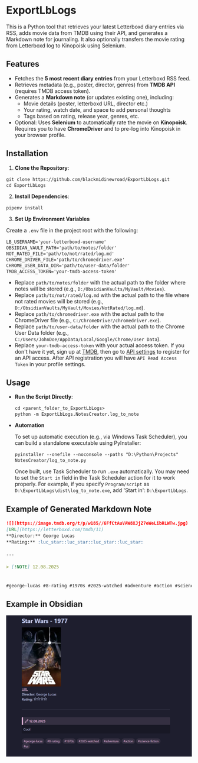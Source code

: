 # ExportLbLogs
This is a Python tool that retrieves your latest Letterboxd diary entries via RSS, adds movie data from TMDB using their API, and generates a Markdown note for journaling. It also optionally transfers the movie rating from Letterboxd log to Kinopoisk using Selenium.


## Features
- Fetches the **5 most recent diary entries** from your Letterboxd RSS feed.
- Retrieves metadata (e.g., poster, director, genres) from **TMDB API** (requires TMDB access token).
- Generates a **Markdown note** (or updates existing one), including:
  - Movie details (poster, letterboxd URL, director etc.)
  - Your rating, watch date, and space to add personal thoughts
  - Tags based on rating, release year, genres, etc.
- Optional: Uses **Selenium** to automatically rate the movie on **Kinopoisk**. Requires you to have **ChromeDriver** and to pre-log into Kinopoisk in your browser profile.


## Installation
1. **Clone the Repository**:
  ```shell
  git clone https://github.com/blackmidinewroad/ExportLbLogs.git
  cd ExportLbLogs
  ```

2. **Install Dependencies**:
  ```shell
  pipenv install
  ```

3. **Set Up Environment Variables**

  Create a `.env` file in the project root with the following:
  ```env
  LB_USERNAME='your-letterboxd-username'
  OBSIDIAN_VAULT_PATH='path/to/notes/folder'
  NOT_RATED_FILE='path/to/not/rated/log.md'
  CHROME_DRIVER_FILE='path/to/chromedriver.exe'
  CHROME_USER_DATA_DIR='path/to/user-data/folder'
  TMDB_ACCESS_TOKEN='your-tmdb-access-token'
  ```

  - Replace `path/to/notes/folder` with the actual path to the folder where notes will be stored (e.g., `D:/ObsidianVaults/MyVault/Movies`).
  - Replace `path/to/not/rated/log.md` with the actual path to the file where not rated movies will be stored (e.g., `D:/ObsidianVaults/MyVault/Movies/NotRated/log.md`).
  - Replace `path/to/chromedriver.exe` with the actual path to the ChromeDriver file (e.g., `C:/ChromeDriver/chromedriver.exe`).
  - Replace `path/to/user-data/folder` with the actual path to the Chrome User Data folder (e.g., `C:/Users/JohnDoe/AppData/Local/Google/Chrome/User Data`).
  - Replace `your-tmdb-access-token` with your actual access token. If you don't have it yet, sign up at [TMDB](https://www.themoviedb.org/), then go to [API settings](https://www.themoviedb.org/settings/api) to register for an API access. After API registration you will have `API Read Access Token` in your profile settings.


## Usage
- **Run the Script Directly**:
  ```shell
  cd <parent_folder_to_ExportLbLogs>
  python -m ExportLbLogs.NotesCreator.log_to_note
  ```

- **Automation**

  To set up automatic execution (e.g., via Windows Task Scheduler), you can build a standalone executable using PyInstaller:

  ```shell
  pyinstaller --onefile --noconsole --paths "D:\Python\Projects" NotesCreator/log_to_note.py
  ```

  Once built, use Task Scheduler to run `.exe` automatically. You may need to set the `Start in` field in the Task Scheduler action for it to work properly. For example, if you specify `Program/script` as `D:\ExportLbLogs\dist\log_to_note.exe`, add 'Start in': `D:\ExportLbLogs`.


## Example of Generated Markdown Note
```markdown
![](https://image.tmdb.org/t/p/w185//6FfCtAuVAW8XJjZ7eWeLibRLWTw.jpg)
[URL](https://letterboxd.com/tmdb/11)
**Director:** George Lucas
**Rating:** :luc_star::luc_star::luc_star::luc_star:

---

> [!NOTE] 12.08.2025


#george-lucas #8-rating #1970s #2025-watched #adventure #action #science-fiction #us 
```

## Example in Obsidian
![Obsidian Note Example](screenshots/note_example.png)
